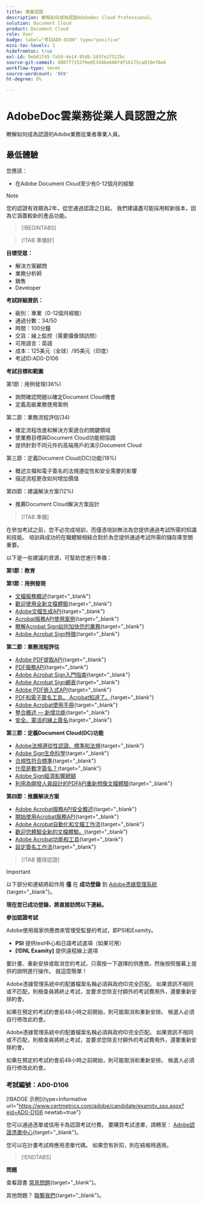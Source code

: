 ```yaml
---
title: 專業認證
description: 瞭解如何成為認證AdobeDoc Cloud Professional。
solution: Document Cloud
product: Document Cloud
role: User
badge: label="考試AD0-D106" type="positive"
mini-toc-levels: 1
hidefromtoc: true
exl-id: 9eb01f45-fa59-4e14-85db-2d3fe1f512bc
source-git-commit: d007f7152f9e053446e680fdf16175ca019ef8e6
workflow-type: tm+mt
source-wordcount: '869'
ht-degree: 0%

---
```


# AdobeDoc雲業務從業人員認證之旅

瞭解如何成為認證的Adobe業務從業者專業人員。

## 最低體驗

您應該：

* 在Adobe Document Cloud至少有0-12個月的經驗

>[!NOTE]
>
>您的認證有效期為2年，從您通過認證之日起。 我們建議盡可能採用較新版本，因為它涵蓋較新的產品功能。

>[!BEGINTABS]

>[!TAB 準備好]

**目標受眾：**

* 解決方案顧問
* 業務分析師
* 銷售
* Developer

**考試詳細資訊：**

* 級別：專業（0-12個月經驗）
* 通過分數：34/50
* 時間：100分鐘
* 交貨：線上監控（需要攝像頭訪問）
* 可用語言：英語
* 成本：125美元（全球）/95美元（印度）
* 考試ID:AD0-D106

**考試目標和範圍**

第1節：用例發現(36%)

* 詢問確認問題以確定Document Cloud機會
* 定義高級業務使用案例

第二節：業務流程評估(34)

* 確定流程改進和解決方案適合的關鍵領域
* 使業務目標與Document Cloud功能相協調
* 提供針對不同元件的高端用戶的演示Document Cloud

第三節：定義Document Cloud(DC)功能(18%)

* 概述文檔和電子簽名的法規遵從性和安全需要的影響
* 描述流程更改如何增加價值

第四節：建議解決方案(12%)

* 推薦Document Cloud解決方案設計

>[!TAB 準備]

在參加考試之前，您不必完成培訓，而僅憑培訓無法為您提供通過考試所需的知識和技能。 培訓與成功的在職體驗相結合對於為您提供通過考試所需的儲存庫至關重要。

以下是一些建議的資源，可幫助您進行準備：

**第1節：教育**

**第1節：用例發現**

* [文檔服務概述](https://developer.adobe.com/document-services/docs/overview/){target="_blank"}
* [歡迎使用全新文檔體驗](https://www.adobe.com/documentcloud.html){target="_blank"}
* [Adobe文檔生成API](https://developer.adobe.com/document-services/apis/doc-generation){target="_blank"}
* [Acrobat服務API使用案例](https://developer.adobe.com/document-services/use-cases/agreements-and-contracts/legal-contracts/){target="_blank"}
* [瞭解Acrobat Sign如何加快您的業務](https://www.adobe.com/sign.html){target="_blank"}
* [Adobe Acrobat Sign特徵](https://www.adobe.com/sign/features.html){target="_blank"}

**第二節：業務流程評估**

* [Adobe PDF提取API](https://developer.adobe.com/document-services/apis/pdf-extract/){target="_blank"}
* [PDF服務API](https://developer.adobe.com/document-services/docs/apis/){target="_blank"}
* [Adobe Acrobat Sign入門指南](https://helpx.adobe.com/sign/using/get-started-guide.html){target="_blank"}
* [Adobe Acrobat Sign網表](https://helpx.adobe.com/sign/config/web-forms.html){target="_blank"}
* [Adobe PDF嵌入式API](https://developer.adobe.com/document-services/apis/pdf-embed/){target="_blank"}
* [PDF和電子簽名工具。 Acrobat知道了。](https://www.adobe.com/acrobat/business.html){target="_blank"}
* [Adobe Acrobat使用手冊](https://helpx.adobe.com/acrobat/user-guide.html){target="_blank"}
* [整合概述 — 新增功能](https://experienceleague.adobe.com/docs/document-cloud-learn/sign-learning-hub/integrations/integrations-overview.html?lang=en#what%E2%80%99s-new){target="_blank"}
* [安全、靈活的線上簽名](https://www.adobe.com/sign/online-signature.html){target="_blank"}

**第三節：定義Document Cloud(DC)功能**

* [Adobe法規遵從性認證、標準和法規](https://www.adobe.com/trust/compliance/compliance-list.html){target="_blank"}
* [Adobe Sign生命科學](https://www.adobe.com/content/dam/dx-dc/en/pdfs/adobe-sign-life-sciences-solution-brief-ue.pdf){target="_blank"}
* [合規性符合標準](https://www.adobe.com/documentcloud/resources/compliance.html){target="_blank"}
* [什麼是數字簽名？](https://www.adobe.com/sign/digital-signatures.html){target="_blank"}
* [Adobe Sign經濟影響總額](https://www.adobe.com/content/dam/dx-dc/pdf/total-economic-impact-adobe-sign-ue.pdf)
* [利用為開發人員設計的PDFAPI重新想像文檔體驗](https://developer.adobe.com/document-services){target="_blank"}

**第四節：推薦解決方案**

* [Adobe Acrobat服務API安全概述](https://www.adobe.com/content/dam/cc/en/trust-center/ungated/whitepapers/doc-cloud/adobe-document-services-security-overview.pdf){target="_blank"}
* [開始使用Acrobat服務API](https://documentservices.adobe.com/dc-integration-creation-app-cdn/main.html){target="_blank"}
* [Adobe Acrobat自動化和文檔工作流](https://helpx.adobe.com/acrobat/kb/automation-and-document-workflows.html){target="_blank"}
* [歡迎您體驗全新的文檔體驗。](https://www.adobe.com/documentcloud.html){target="_blank"}
* [Adobe Acrobat功能和工具](https://www.adobe.com/acrobat/features.html){target="_blank"}
* [設定簽名工作流](https://helpx.adobe.com/ca/sign/using/workflow-designer-signature-workflow.html){target="_blank"}

>[!TAB 獲得認證]

>[!IMPORTANT]
>
>以下部分和連結將起作用 **僅**  在 **成功登錄** 到 [Adobe憑據管理系統](http://www.certmetrics.com/adobe){target="_blank"}。

**現在您已成功登錄，將直接訪問以下連結。**

**參加認證考試**

Adobe使用兩家供應商來管理受監督的考試，即PSI和Examity。

* **PSI** 提供test中心和日語考試選項（如果可用）
* **[!DNL Examity]** 提供遠程線上選項

要計畫、重新安排或取消您的考試，只需按一下選擇的供應商，然後按照螢幕上提供的說明進行操作。 就這麼簡單！

Adobe憑據管理系統中的配置檔案名稱必須與政府ID完全匹配。 如果資訊不相同或不匹配，則檢查員將終止考試，並要求您除支付額外的考試費用外，還要重新安排約會。

如果在預定的考試約會前48小時之前開始，則可能取消和重新安排。 候選人必須自行修改此約會。

Adobe憑據管理系統中的配置檔案名稱必須與政府ID完全匹配。 如果資訊不相同或不匹配，則檢查員將終止考試，並要求您除支付額外的考試費用外，還要重新安排約會。

如果在預定的考試約會前48小時之前開始，則可能取消和重新安排。 候選人必須自行修改此約會。

### 考試編號：AD0-D106

[!BADGE 示例]{type=Informative url="https://www.certmetrics.com/adobe/candidate/examity_sso.aspx?eid=AD0-D106 newtab=true"}

您可以通過憑單或信用卡為認證考試付費。 要購買考試憑單，請轉至： [Adobe認證憑單中心](https://market.xvoucher.com/adobe/global){target="_blank"}。

您可以在計畫考試時應用憑單代碼。 如果您有折扣，則在結帳時適用。

>[!ENDTABS]

**問題**

查看證書 [常見問題](https://experienceleague.adobe.com/docs/certification/certification/faq.html?lang=en){target="_blank"}。

其他問題？ [聯繫我們](mailto:certif@adobe.com){target="_blank"}。

